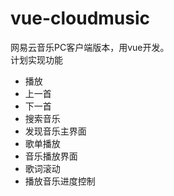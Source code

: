 # vue-cloudmusic
网易云音乐PC客户端版本，用vue开发。	
    计划实现功能
* 播放
* 上一首
* 下一首
* 搜索音乐
* 发现音乐主界面
* 歌单播放
* 音乐播放界面
* 歌词滚动
* 播放音乐进度控制

